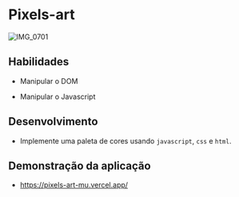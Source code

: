 # Pixels-art

![IMG_0701](https://user-images.githubusercontent.com/91337493/159577147-7541c6ae-9fac-45c1-a964-4f70de7bc8a0.jpg)

## Habilidades

- Manipular o DOM

- Manipular o Javascript

## Desenvolvimento

- Implemente uma paleta de cores usando `javascript`, `css` e `html`.

## Demonstração da aplicação

- https://pixels-art-mu.vercel.app/

